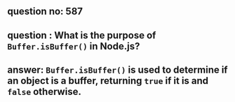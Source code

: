 
      
## question no: 587

## question : What is the purpose of `Buffer.isBuffer()` in Node.js?

## answer: `Buffer.isBuffer()` is used to determine if an object is a buffer, returning `true` if it is and `false` otherwise.
      
